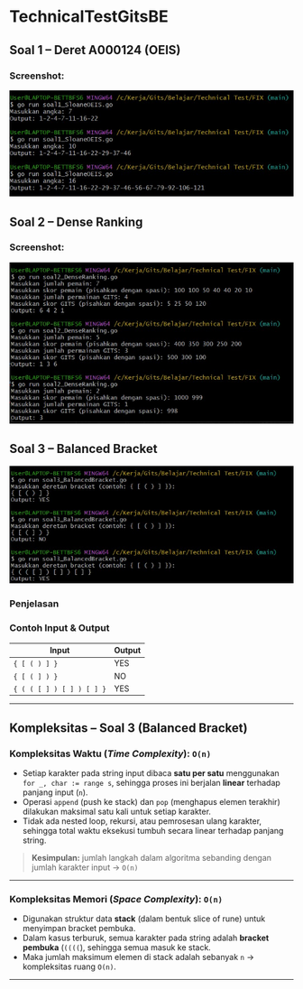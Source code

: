 # TechnicalTestGitsBE

## Soal 1 – Deret A000124 (OEIS)
### Screenshot:
![Soal 1](soal1_Output.jpg)

## Soal 2 – Dense Ranking
### Screenshot:
![Soal 2](soal2_Output.jpg)

## Soal 3 – Balanced Bracket
![Soal 3](soal3_Output.jpg)

### Penjelasan 

### Contoh Input & Output
| Input                     | Output |
|--------------------------|--------|
| `{ [ ( ) ] }`            | YES    |
| `{ [ ( ] ) }`            | NO     |
| `{ ( ( [ ] ) [ ] ) [ ] }`| YES    |

---

## Kompleksitas – Soal 3 (Balanced Bracket)

### Kompleksitas Waktu (_Time Complexity_): `O(n)`

- Setiap karakter pada string input dibaca **satu per satu** menggunakan `for _, char := range s`, sehingga proses ini berjalan **linear** terhadap panjang input (`n`).
- Operasi `append` (push ke stack) dan `pop` (menghapus elemen terakhir) dilakukan maksimal satu kali untuk setiap karakter.
- Tidak ada nested loop, rekursi, atau pemrosesan ulang karakter, sehingga total waktu eksekusi tumbuh secara linear terhadap panjang string.

> **Kesimpulan:** jumlah langkah dalam algoritma sebanding dengan jumlah karakter input → `O(n)`

---

### Kompleksitas Memori (_Space Complexity_): `O(n)`

- Digunakan struktur data **stack** (dalam bentuk slice of rune) untuk menyimpan bracket pembuka.
- Dalam kasus terburuk, semua karakter pada string adalah **bracket pembuka** (`((((`), sehingga semua masuk ke stack.
- Maka jumlah maksimum elemen di stack adalah sebanyak `n` → kompleksitas ruang `O(n)`.

---